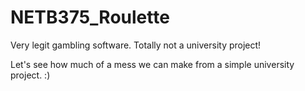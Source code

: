 NETB375_Roulette
================

Very legit gambling software. Totally not a  university project!

Let's see how much of a mess we can make from a simple university project. :)
